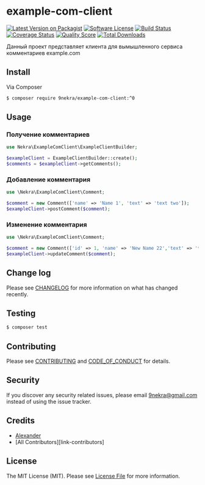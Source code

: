 # example-com-client

[![Latest Version on Packagist][ico-version]][link-packagist]
[![Software License][ico-license]](LICENSE.md)
[![Build Status][ico-travis]][link-travis]
[![Coverage Status][ico-scrutinizer]][link-scrutinizer]
[![Quality Score][ico-code-quality]][link-code-quality]
[![Total Downloads][ico-downloads]][link-downloads]

Данный проект представляет клиента для вымышленного сервиса комментариев example.com


## Install

Via Composer

``` bash
$ composer require 9nekra/example-com-client:^0
```

## Usage

### Получение комментариев

``` php
use Nekra\ExampleComClient\ExampleClientBuilder;

$exampleClient = ExampleClientBuilder::create();
$comments = $exampleClient->getComments();
```

### Добавление комментария

``` php
use \Nekra\ExampleComClient\Comment;

$comment = new Comment(['name' => 'Name 1', 'text' => 'text two']);
$exampleClient->postComment($comment);
```

### Изменение комментария

``` php
use \Nekra\ExampleComClient\Comment;

$comment = new Comment(['id' => 1, 'name' => 'New Name 22','text' => 'text two']);
$exampleClient->updateComment($comment);
```

## Change log

Please see [CHANGELOG](CHANGELOG.md) for more information on what has changed recently.

## Testing

``` bash
$ composer test
```

## Contributing

Please see [CONTRIBUTING](CONTRIBUTING.md) and [CODE_OF_CONDUCT](CODE_OF_CONDUCT.md) for details.

## Security

If you discover any security related issues, please email 9nekra@gmail.com instead of using the issue tracker.

## Credits

- [Alexander][link-author]
- [All Contributors][link-contributors]

## License

The MIT License (MIT). Please see [License File](LICENSE.md) for more information.

[ico-version]: https://img.shields.io/packagist/v/9nekra/example-com-client.svg?style=flat-square
[ico-license]: https://img.shields.io/badge/license-MIT-brightgreen.svg?style=flat-square
[ico-travis]: https://img.shields.io/travis/9nekra/example-com-client/master.svg?style=flat-square
[ico-scrutinizer]: https://img.shields.io/scrutinizer/coverage/g/9nekra/example-com-client.svg?style=flat-square
[ico-code-quality]: https://img.shields.io/scrutinizer/g/9nekra/example-com-client.svg?style=flat-square
[ico-downloads]: https://img.shields.io/packagist/dt/9nekra/example-com-client.svg?style=flat-square

[link-packagist]: https://packagist.org/packages/9nekra/example-com-client
[link-travis]: https://travis-ci.org/9nekra/example-com-client
[link-scrutinizer]: https://scrutinizer-ci.com/g/9nekra/example-com-client/code-structure
[link-code-quality]: https://scrutinizer-ci.com/g/9nekra/example-com-client
[link-downloads]: https://packagist.org/packages/9nekra/example-com-client
[link-author]: https://github.com/9nekra
